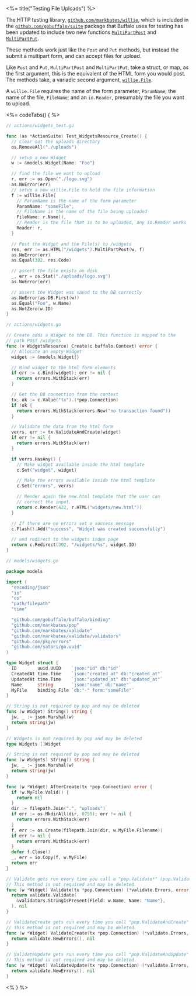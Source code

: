 <%= title("Testing File Uploads") %>

The HTTP testing library, [`github.com/markbates/willie`](https://github.com/markbates/willie), which is included in the [`github.com/gobuffalo/suite`](https://github.com/gobuffalo/suite) package that Buffalo uses for testing has been updated to include two new functions [`MultiPartPost`](https://godoc.org/github.com/markbates/willie#Request.MultiPartPost) and [`MultiPartPut`](https://godoc.org/github.com/markbates/willie#Request.MultiPartPut).

These methods work just like the `Post` and `Put` methods, but instead the submit a multipart form, and can accept files for upload.

Like `Post` and `Put`, `MultiPartPost` and `MultiPartPut`, take a struct, or map, as the first argument, this is the equivalent of the HTML form you would post. The methods take, a variadic second argument, [`willie.File`](https://godoc.org/github.com/markbates/willie#File).

A `willie.File` requires the name of the form parameter, `ParamName`; the name of the file, `FileName`; and an `io.Reader`, presumably the file you want to upload.

<%= codeTabs() { %>
```go
// actions/widgets_test.go

func (as *ActionSuite) Test_WidgetsResource_Create() {
  // clear out the uploads directory
  os.RemoveAll("./uploads")

  // setup a new Widget
  w := &models.Widget{Name: "Foo"}

  // find the file we want to upload
  r, err := os.Open("./logo.svg")
  as.NoError(err)
  // setup a new willie.File to hold the file information
  f := willie.File{
    // ParamName is the name of the form parameter
    ParamName: "someFile",
    // FileName is the name of the file being uploaded
    FileName: r.Name(),
    // Reader is the file that is to be uploaded, any io.Reader works
    Reader: r,
  }

  // Post the Widget and the File(s) to /widgets
  res, err := as.HTML("/widgets").MultiPartPost(w, f)
  as.NoError(err)
  as.Equal(302, res.Code)

  // assert the file exists on disk
  _, err = os.Stat("./uploads/logo.svg")
  as.NoError(err)

  // assert the Widget was saved to the DB correctly
  as.NoError(as.DB.First(w))
  as.Equal("Foo", w.Name)
  as.NotZero(w.ID)
}
```

```go
// actions/widgets.go

// Create adds a Widget to the DB. This function is mapped to the
// path POST /widgets
func (v WidgetsResource) Create(c buffalo.Context) error {
  // Allocate an empty Widget
  widget := &models.Widget{}

  // Bind widget to the html form elements
  if err := c.Bind(widget); err != nil {
    return errors.WithStack(err)
  }

  // Get the DB connection from the context
  tx, ok := c.Value("tx").(*pop.Connection)
  if !ok {
    return errors.WithStack(errors.New("no transaction found"))
  }

  // Validate the data from the html form
  verrs, err := tx.ValidateAndCreate(widget)
  if err != nil {
    return errors.WithStack(err)
  }

  if verrs.HasAny() {
    // Make widget available inside the html template
    c.Set("widget", widget)

    // Make the errors available inside the html template
    c.Set("errors", verrs)

    // Render again the new.html template that the user can
    // correct the input.
    return c.Render(422, r.HTML("widgets/new.html"))
  }

  // If there are no errors set a success message
  c.Flash().Add("success", "Widget was created successfully")

  // and redirect to the widgets index page
  return c.Redirect(302, "/widgets/%s", widget.ID)
}
```

```go
// models/widgets.go

package models

import (
  "encoding/json"
  "io"
  "os"
  "path/filepath"
  "time"

  "github.com/gobuffalo/buffalo/binding"
  "github.com/markbates/pop"
  "github.com/markbates/validate"
  "github.com/markbates/validate/validators"
  "github.com/pkg/errors"
  "github.com/satori/go.uuid"
)

type Widget struct {
  ID        uuid.UUID    `json:"id" db:"id"`
  CreatedAt time.Time    `json:"created_at" db:"created_at"`
  UpdatedAt time.Time    `json:"updated_at" db:"updated_at"`
  Name      string       `json:"name" db:"name"`
  MyFile    binding.File `db:"-" form:"someFile"`
}

// String is not required by pop and may be deleted
func (w Widget) String() string {
  jw, _ := json.Marshal(w)
  return string(jw)
}

// Widgets is not required by pop and may be deleted
type Widgets []Widget

// String is not required by pop and may be deleted
func (w Widgets) String() string {
  jw, _ := json.Marshal(w)
  return string(jw)
}

func (w *Widget) AfterCreate(tx *pop.Connection) error {
  if !w.MyFile.Valid() {
    return nil
  }
  dir := filepath.Join(".", "uploads")
  if err := os.MkdirAll(dir, 0755); err != nil {
    return errors.WithStack(err)
  }
  f, err := os.Create(filepath.Join(dir, w.MyFile.Filename))
  if err != nil {
    return errors.WithStack(err)
  }
  defer f.Close()
  _, err = io.Copy(f, w.MyFile)
  return err
}

// Validate gets run every time you call a "pop.Validate*" (pop.ValidateAndSave, pop.ValidateAndCreate, pop.ValidateAndUpdate) method.
// This method is not required and may be deleted.
func (w *Widget) Validate(tx *pop.Connection) (*validate.Errors, error) {
  return validate.Validate(
    &validators.StringIsPresent{Field: w.Name, Name: "Name"},
  ), nil
}

// ValidateCreate gets run every time you call "pop.ValidateAndCreate" method.
// This method is not required and may be deleted.
func (w *Widget) ValidateCreate(tx *pop.Connection) (*validate.Errors, error) {
  return validate.NewErrors(), nil
}

// ValidateUpdate gets run every time you call "pop.ValidateAndUpdate" method.
// This method is not required and may be deleted.
func (w *Widget) ValidateUpdate(tx *pop.Connection) (*validate.Errors, error) {
  return validate.NewErrors(), nil
}
```
<% } %>
